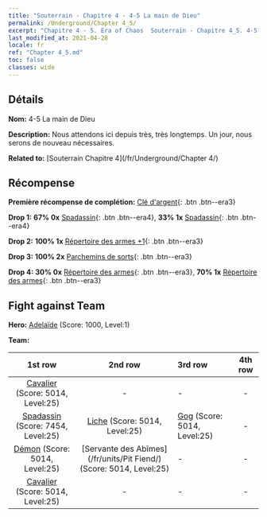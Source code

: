 ```yaml
---
title: "Souterrain - Chapitre 4 - 4-5 La main de Dieu"
permalink: /Underground/Chapter 4_5/
excerpt: "Chapitre 4 - 5. Era of Chaos  Souterrain - Chapitre 4_5. 4-5 La main de Dieu"
last_modified_at: 2021-04-28
locale: fr
ref: "Chapter 4_5.md"
toc: false
classes: wide
---
```


## Détails

 **Nom:** 4-5 La main de Dieu

 **Description:** Nous attendons ici depuis très, très longtemps. Un jour, nous serons de nouveau nécessaires.

 **Related to:** [Souterrain Chapitre 4](/fr/Underground/Chapter 4/)

## Récompense

 **Première récompense de complétion:** [Clé d'argent](/ItemsFR/con_693/){: .btn .btn--era3}

 **Drop 1:** **67% 0x** [Spadassin](/ItemsFR/unt_193/){: .btn .btn--era4}, **33% 1x** [Spadassin](/ItemsFR/unt_193/){: .btn .btn--era4}

 **Drop 2:** **100% 1x** [Répertoire des armes +1](/ItemsFR/mat_25/){: .btn .btn--era3}

 **Drop 3:** **100% 2x** [Parchemins de sorts](/ItemsFR/con_694/){: .btn .btn--era3}

 **Drop 4:** **30% 0x** [Répertoire des armes](/ItemsFR/mat_18/){: .btn .btn--era3}, **70% 1x** [Répertoire des armes](/ItemsFR/mat_18/){: .btn .btn--era3}


## Fight against Team
 **Hero:** [Adelaïde](/fr/heroes/Adelaide/) (Score: 1000, Level:1)

 **Team:**


  | 1st row | 2nd row | 3rd row | 4th row |
  |:----:|:----:|:----|:----:|
  | [Cavalier](/fr/units/Cavalier/) (Score: 5014, Level:25)  | - | - | - |
  | [Spadassin](/fr/units/Swordsman/) (Score: 7454, Level:25)  | [Liche](/fr/units/Lich/) (Score: 5014, Level:25)  | [Gog](/fr/units/Gog/) (Score: 5014, Level:25)  | - |
  | [Démon](/fr/units/Demon/) (Score: 5014, Level:25)  | [Servante des Abîmes](/fr/units/Pit Fiend/) (Score: 5014, Level:25)  | - | - |
  | [Cavalier](/fr/units/Cavalier/) (Score: 5014, Level:25)  | - | - | - |


